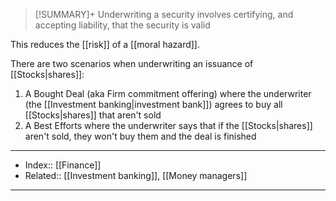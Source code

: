 > [!SUMMARY]+
> Underwriting a security involves certifying, and accepting liability, that the security is valid 

This reduces the [[risk]] of a [[moral hazard]]. 

There are two scenarios when underwriting an issuance of [[Stocks|shares]]:
1. A Bought Deal (aka Firm commitment offering) where the underwriter (the [[Investment banking|investment bank]]) agrees to buy all [[Stocks|shares]] that aren't sold
2. A Best Efforts where the underwriter says that if the [[Stocks|shares]] aren't sold, they won't buy them and the deal is finished

---
- Index:: [[Finance]]
- Related:: [[Investment banking]], [[Money managers]] 
---